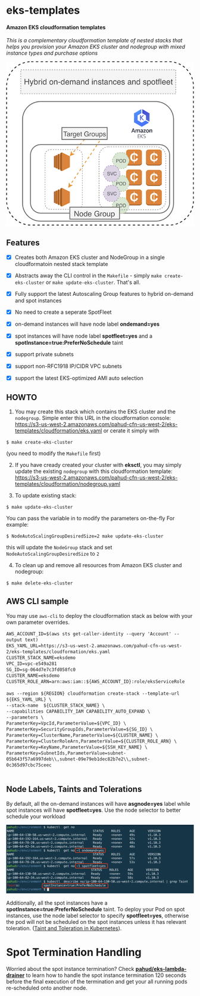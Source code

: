 # eks-templates


#### Amazon EKS cloudformation templates

*This is a complementary cloudformation template of nested stacks that helps you provision your Amazon EKS cluster and nodegroup with mixed instance types and purchase options*

![](images/00.png)

## Features

- [x] Creates both Amazon EKS cluster and NodeGroup in a single cloudformatoin nested stack template
- [x] Abstracts away the CLI control in the `Makefile` - simply `make create-eks-cluster` or `make update-eks-cluster`. That's all.
- [x] Fully support the latest Autoscaling Group features to hybrid on-demand and spot instances
- [x] No need to create a seperate SpotFleet
- [x] on-demand instances will have node label **ondemand=yes**
- [x] spot instances will have node label **spotfleet=yes** and a **spotInstance=true:PreferNoSchedule** taint
- [x] support private subnets
- [x] support non-RFC1918 IP/CIDR VPC subnets
- [x] support the latest EKS-optimized AMI auto selection




## HOWTO

1. You may create this stack which contains the EKS cluster and the `nodegroup`. Simple enter this URL in the cloudformation console: https://s3-us-west-2.amazonaws.com/pahud-cfn-us-west-2/eks-templates/cloudformation/eks.yaml
or cerate it simply with

```
$ make create-eks-cluster
```
(you need to modify the `Makefile` first)

2. If you have cready created your cluster with **eksctl**, you may simply update the existing `nodegroup` with this cloudformation template: https://s3-us-west-2.amazonaws.com/pahud-cfn-us-west-2/eks-templates/cloudformation/nodegroup.yaml


3. To update existing stack:

```
$ make update-eks-cluster
```

You can pass the variable in to modify the parameters on-the-fly For example:

```
$ NodeAutoScalingGroupDesiredSize=2 make update-eks-cluster

```
this will update the `NodeGroup` stack and set `NodeAutoScalingGroupDesiredSize` to `2`

4. To clean up and remove all resources from Amazon EKS cluster and nodegroup:

```
$ make delete-eks-cluster
```


## AWS CLI sample

You may use `aws-cli` to deploy the cloudformation stack as below with your own parameter overrides.

```
AWS_ACCOUNT_ID=$(aws sts get-caller-identity --query 'Account' --output text)
EKS_YAML_URL=https://s3-us-west-2.amazonaws.com/pahud-cfn-us-west-2/eks-templates/cloudformation/eks.yaml
CLUSTER_STACK_NAME=eksdemo
VPC_ID=vpc-e549a281
SG_ID=sg-064d7e7c3fd058fc0
CLUSTER_NAME=eksdemo
CLUSTER_ROLE_ARN=arn:aws:iam::${AWS_ACCOUNT_ID}:role/eksServiceRole

aws --region ${REGION} cloudformation create-stack --template-url ${EKS_YAML_URL} \
--stack-name  ${CLUSTER_STACK_NAME} \
--capabilities CAPABILITY_IAM CAPABILITY_AUTO_EXPAND \
--parameters \
ParameterKey=VpcId,ParameterValue=${VPC_ID} \
ParameterKey=SecurityGroupIds,ParameterValue=${SG_ID} \
ParameterKey=ClusterName,ParameterValue=${CLUSTER_NAME} \
ParameterKey=ClusterRoleArn,ParameterValue=${CLUSTER_ROLE_ARN} \
ParameterKey=KeyName,ParameterValue=${SSH_KEY_NAME} \
ParameterKey=SubnetIds,ParameterValue=subnet-05b643f57a6997deb\\,subnet-09e79eb1dec82b7e2\\,subnet-0c365d97cbc75ceec
	
```	



## Node Labels, Taints and Tolerations

By default, all the on-demand instances will have **asgnode=yes** label while spot instances will have **spotfleet=yes**. Use the node selector to better schedule your workload



![](images/01.png)

Additionally, all the spot instances have a **spotInstance=true:PreferNoSchedule** taint. To deploy your Pod on spot instances, use the node label selector to specify **spotfleet=yes**, otherwise the pod will not be scheduled on the spot instances unless it has relevant toleration. ([Taint and Toleration in Kubernetes](https://kubernetes.io/docs/concepts/configuration/taint-and-toleration/)).


# Spot Termination Handling

Worried about the spot instance termination? Check [**pahud/eks-lambda-drainer**](https://github.com/pahud/eks-lambda-drainer) to learn how to handle the spot instance termination 120 seconds before the final execution of the termination and get your all running pods re-scheduled onto another node.
